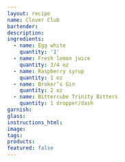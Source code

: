 ```yaml
---
layout: recipe
name: Clover Club
bartender:
description:
ingredients:
  - name: Egg white
    quantity: '1'
  - name: Fresh lemon juice
    quantity: 3/4 oz
  - name: Raspberry syrup
    quantity: 1 oz
  - name: Broker’s Gin
    quantity: 2 oz
  - name: Bittercube Trinity Bitters
    quantity: 1 dropper/dash
garnish:
glass:
instructions_html:
image:
tags:
products:
featured: false
---
```



